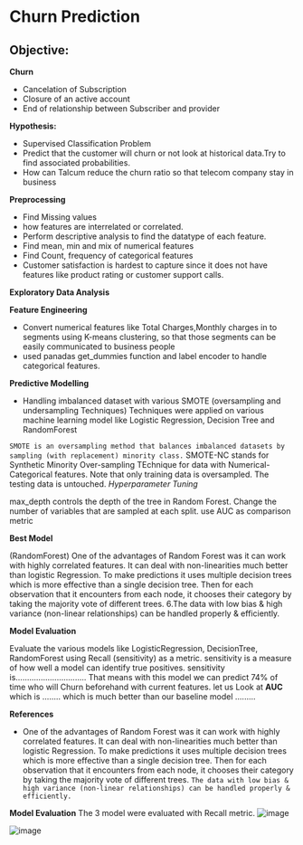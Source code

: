 # Churn Prediction
## Objective:



**Churn**
* Cancelation of Subscription
* Closure of an active account
* End of relationship between Subscriber and provider
 
**Hypothesis:**
 
* Supervised Classification Problem
* Predict that the customer will churn or not look at historical data.Try to find associated probabilities.
* How can Talcum reduce the churn ratio so that telecom company stay in business
 
**Preprocessing**
 
* Find Missing values
* how features are  interrelated or correlated.
* Perform descriptive analysis to find the datatype of each feature.
* Find mean, min and mix of numerical features
* Find Count, frequency of categorical features
* Customer satisfaction is hardest to capture since it does not have features   like product rating or customer support calls.
 
**Exploratory Data Analysis**
 
**Feature Engineering**
 
* Convert numerical features like Total Charges,Monthly charges in to segments using K-means clustering, so that those segments can be easily communicated to business people
* used panadas get_dummies function and label encoder  to handle categorical features.
 
**Predictive Modelling**
* Handling imbalanced dataset with  various SMOTE (oversampling and undersampling Techniques) Techniques were applied on various machine learning model like Logistic Regression, Decision Tree and RandomForest 
 
`SMOTE is an oversampling method that balances imbalanced datasets by sampling (with replacement) minority class.` SMOTE-NC stands for Synthetic Minority Over-sampling TEchnique for data with Numerical-Categorical features. Note that only training data is oversampled. The testing data is untouched.
*Hyperparameter Tuning*
 
max_depth controls the depth of the tree in Random Forest.
Change the number of variables that are sampled at each split. 
use AUC as comparison metric
 
**Best Model** 
 
 (RandomForest)
One of the advantages of Random Forest was it can work with highly correlated features. It can deal with non-linearities much better than logistic Regression.
To make predictions it uses multiple decision trees which is more effective than a single decision tree.
Then for each observation that it encounters from each node, it chooses their category by taking the majority vote of different trees.
6.The data with low bias & high variance (non-linear relationships) can be handled properly & efficiently.
 
 
**Model Evaluation**
 
Evaluate the various models like LogisticRegression, DecisionTree, RandomForest using Recall (sensitivity)  as a metric.
sensitivity is a measure of how well a model can identify true positives.
sensitivity is...............................
That means with this model we can predict 74% of time who will Churn beforehand with current features.
let us Look at **AUC** which is ........ which is much better than our baseline model .........
 
**References**
 
* One of the advantages of Random Forest was it can work with highly correlated features. It can deal with non-linearities much better than logistic Regression.
To make predictions it uses multiple decision trees which is more effective than a single decision tree.
Then for each observation that it encounters from each node, it chooses their category by taking the majority vote of different trees.
`The data with low bias & high variance (non-linear relationships) can be handled properly & efficiently.`


**Model Evaluation**
The 3 model were evaluated with Recall metric.
![image](https://user-images.githubusercontent.com/47728397/116484517-3c2aef80-a857-11eb-8062-26b69f6a14a5.png)


![image](https://user-images.githubusercontent.com/47728397/116484333-dcccdf80-a856-11eb-8414-005a5b77a94b.png)

